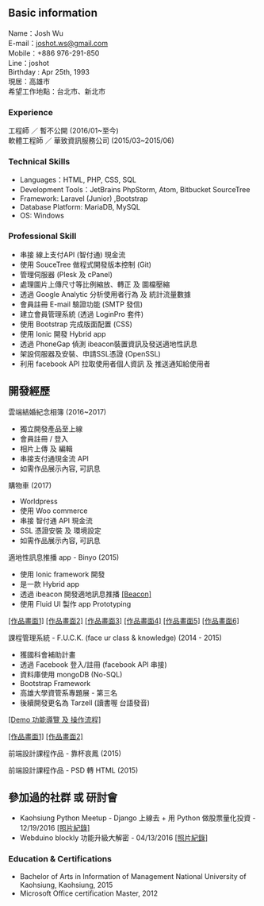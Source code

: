 ## Basic information


Name：Josh Wu  
E-mail：joshot.ws@gmail.com  
Mobile：+886 976-291-850  
Line：joshot  
Birthday : Apr 25th, 1993  
現居：高雄市  
希望工作地點：台北市、新北市  


### Experience

工程師 ／ 暫不公開 (2016/01~至今)  
軟體工程師 ／ 華致資訊服務公司 (2015/03~2015/06)

### Technical Skills

- Languages：HTML, PHP, CSS, SQL
- Development Tools：JetBrains PhpStorm, Atom, Bitbucket SourceTree
- Framework: Laravel (Junior) ,Bootstrap
- Database Platform: MariaDB, MySQL
- OS: Windows

### Professional Skill

- 串接 線上支付API (智付通) 現金流
- 使用 SouceTree 做程式開發版本控制 (Git)
- 管理伺服器 (Plesk 及 cPanel)
- 處理圖片上傳尺寸等比例縮放、轉正 及 圖檔壓縮
- 透過 Google Analytic 分析使用者行為 及 統計流量數據
- 會員註冊 E-mail 驗證功能 (SMTP 發信)
- 建立會員管理系統 (透過 LoginPro 套件)
-  使用 Bootstrap 完成版面配置 (CSS)
-  使用 Ionic 開發 Hybrid app
-  透過 PhoneGap 偵測 ibeacon裝置資訊及發送適地性訊息
-  架設伺服器及安裝、申請SSL憑證 (OpenSSL)
-  利用 facebook API 拉取使用者個人資訊 及 推送通知給使用者

## 開發經歷

雲端結婚紀念相簿 (2016~2017)
- 獨立開發產品至上線
- 會員註冊 / 登入
- 相片上傳 及 編輯
- 串接支付通現金流 API
- 如需作品展示內容, 可訊息

購物車 (2017)
- Worldpress
- 使用 Woo commerce
- 串接 智付通 API 現金流
- SSL 憑證安裝 及 環境設定
- 如需作品展示內容, 可訊息


適地性訊息推播 app - Binyo (2015)
- 使用 Ionic framework 開發
- 是一款 Hybrid app
- 透過 ibeacon 開發適地訊息推播  [[Beacon]](http://www.brtbeacon.com/en/index.shtml)
- 使用 Fluid UI 製作 app Prototyping

[[作品畫面1]](https://dl.dropboxusercontent.com/u/66340952/Binyo/binyo_01.jpg) [[作品畫面2]](https://dl.dropboxusercontent.com/u/66340952/Binyo/binyo_02.jpg) [[作品畫面3]](https://dl.dropboxusercontent.com/u/66340952/Binyo/binyo_03.jpg)
[[作品畫面4]](https://dl.dropboxusercontent.com/u/66340952/Binyo/binyo_04.jpg) [[作品畫面5]](https://dl.dropboxusercontent.com/u/66340952/Binyo/binyo_05.jpg) [[作品畫面6]](https://dl.dropboxusercontent.com/u/66340952/Binyo/binyo_06.jpg)

課程管理系統 - F.U.C.K. (face ur class & knowledge) (2014 - 2015)


- 獲國科會補助計畫
- 透過 Facebook 登入/註冊 (facebook API 串接)
- 資料庫使用 mongoDB (No-SQL)
- Bootstrap Framework
- 高雄大學資管系專題展 - 第三名
- 後續開發更名為 Tarzell (讀書喔 台語發音)

[[Demo 功能導覽 及 操作流程]](https://www.youtube.com/watch?v=dlNKYBNdBpQ)

[[作品畫面1]](http://www.brtbeacon.com/en/index.shtml) [[作品畫面2]](http://www.brtbeacon.com/en/index.shtml)

前端設計課程作品 - 靠杯哀鳳 (2015)

前端設計課程作品 - PSD 轉 HTML (2015)



## 參加過的社群 或 研討會

- Kaohsiung Python Meetup - Django 上線去 + 用 Python 做股票量化投資 - 12/19/2016
[[照片紀錄]](https://github.com/pandao/editor.md)
- Webduino blockly 功能升級大解密 - 04/13/2016
[[照片紀錄]](https://github.com/pandao/editor.md)

### Education & Certifications
- Bachelor of Arts in Information of Management
National University of Kaohsiung, Kaohsiung, 2015
- Microsoft Office certification Master, 2012
